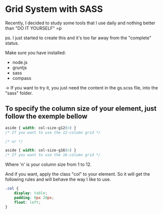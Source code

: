 # Grid System with SASS 

Recently, I decided to study some tools that I use daily and nothing better than "DO IT YOURSELF" =p

ps. I just started to create this and it's too far away from the "complete" status.

Make sure you have installed:
* node.js
* gruntjs
* sass
* compass


-> If you want to try it, you just need the content in the gs.scss file, into the "sass" folder.


## To specify the column size of your element, just follow the exemple bellow

```css
aside { width: col-size-g12(n) }
/* If you want to use the 12-column grid */

/* or */

aside { width: col-size-g16(n) }
/* If you want to use the 16-column grid */
```
Where 'n' is your column size from 1 to 12.


And if you want, apply the class "col" to your element. So it will get the following rules and will behave the way I like to use.

```css
.col {
	display: table;
	padding: 0px 20px;
	float: left;
}
```